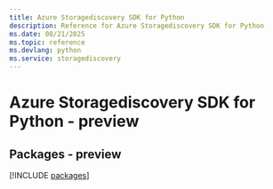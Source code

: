 ```yaml
---
title: Azure Storagediscovery SDK for Python
description: Reference for Azure Storagediscovery SDK for Python
ms.date: 08/21/2025
ms.topic: reference
ms.devlang: python
ms.service: storagediscovery
---
```

# Azure Storagediscovery SDK for Python - preview
## Packages - preview
[!INCLUDE [packages](storagediscovery-index.md)]